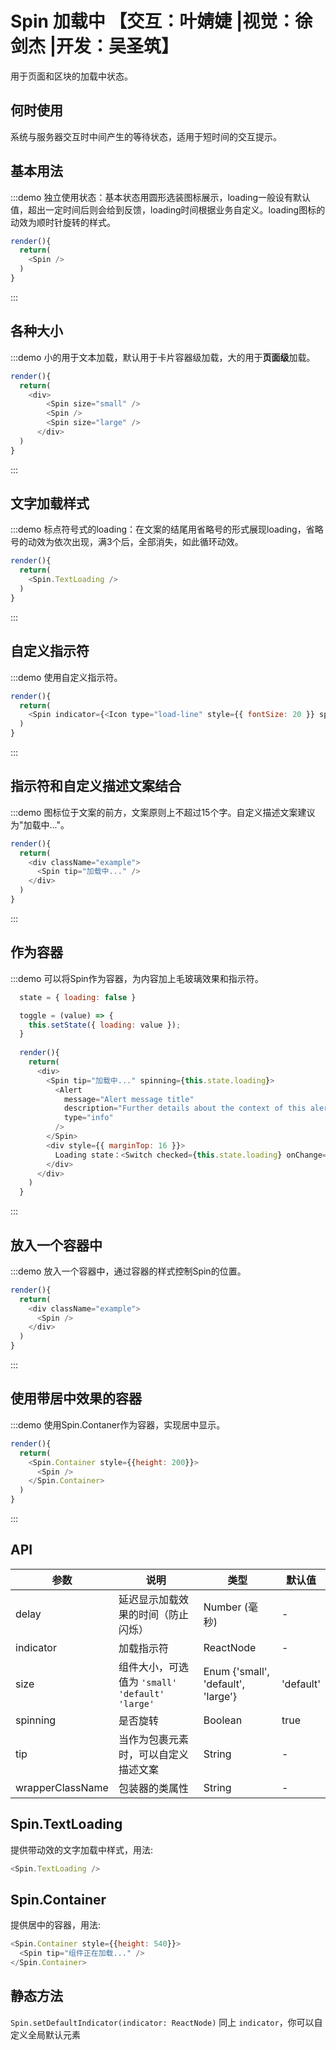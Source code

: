 # Spin 加载中 【交互：叶婧婕 |视觉：徐剑杰 |开发：吴圣筑】

用于页面和区块的加载中状态。

## 何时使用

系统与服务器交互时中间产生的等待状态，适用于短时间的交互提示。

## 基本用法

:::demo 独立使用状态：基本状态用圆形选装图标展示，loading一般设有默认值，超出一定时间后则会给到反馈，loading时间根据业务自定义。loading图标的动效为顺时针旋转的样式。

```js
render(){
  return(
    <Spin />
  )
}
```
:::

## 各种大小

:::demo 小的用于文本加载，默认用于卡片容器级加载，大的用于**页面级**加载。

```js
render(){
  return(
    <div>
        <Spin size="small" />
        <Spin />
        <Spin size="large" />
      </div>
  )
}
```
:::

## 文字加载样式

:::demo 标点符号式的loading：在文案的结尾用省略号的形式展现loading，省略号的动效为依次出现，满3个后，全部消失，如此循环动效。

```js
render(){
  return(
    <Spin.TextLoading />
  )
}
```
:::

## 自定义指示符

:::demo 使用自定义指示符。

```js
render(){
  return(
    <Spin indicator={<Icon type="load-line" style={{ fontSize: 20 }} spinning />} />
  )
}
```
:::

## 指示符和自定义描述文案结合

:::demo 图标位于文案的前方，文案原则上不超过15个字。自定义描述文案建议为"加载中..."。

```js
render(){
  return(
    <div className="example">
      <Spin tip="加载中..." />
    </div>
  )
}
```
:::

<style>
.example {
  text-align: center;
  background: rgba(0,0,0,0.05);
  border-radius: 4px;
  margin-bottom: 20px;
  padding: 30px 50px;
  margin: 20px 0;
}
</style>


## 作为容器

:::demo 可以将Spin作为容器，为内容加上毛玻璃效果和指示符。

```js
  state = { loading: false }

  toggle = (value) => {
    this.setState({ loading: value });
  }
  
  render(){
    return(
      <div>
        <Spin tip="加载中..." spinning={this.state.loading}>
          <Alert
            message="Alert message title"
            description="Further details about the context of this alert."
            type="info"
          />
        </Spin>
        <div style={{ marginTop: 16 }}>
          Loading state：<Switch checked={this.state.loading} onChange={this.toggle} />
        </div>
      </div>
    )
  }
```
:::

## 放入一个容器中

:::demo 放入一个容器中，通过容器的样式控制Spin的位置。

```js
render(){
  return(
    <div className="example">
      <Spin />
    </div>
  )
}
```
:::

## 使用带居中效果的容器

:::demo 使用Spin.Contaner作为容器，实现居中显示。

```js
render(){
  return(
    <Spin.Container style={{height: 200}}>
      <Spin />
    </Spin.Container>
  )
}
```
:::

## API

| 参数 | 说明 | 类型 | 默认值 |
| --- | --- | --- | --- |
| delay | 延迟显示加载效果的时间（防止闪烁） | Number (毫秒) | - |
| indicator | 加载指示符 | ReactNode | - |
| size | 组件大小，可选值为 `'small'` `'default'` `'large'` | Enum {'small', 'default', 'large'} | 'default' |
| spinning | 是否旋转 | Boolean | true |
| tip | 当作为包裹元素时，可以自定义描述文案 | String | - |
| wrapperClassName | 包装器的类属性 | String | - |

## Spin.TextLoading

提供带动效的文字加载中样式，用法:
```js
<Spin.TextLoading />
```

## Spin.Container

提供居中的容器，用法:
```js
<Spin.Container style={{height: 540}}>
  <Spin tip="组件正在加载..." />
</Spin.Container>
```


## 静态方法
`Spin.setDefaultIndicator(indicator: ReactNode)`
同上 `indicator`，你可以自定义全局默认元素
